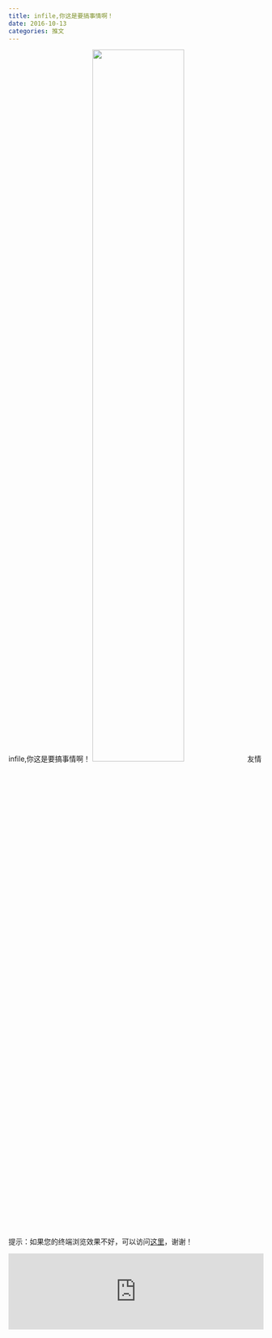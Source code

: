 ```yaml
---
title: infile,你这是要搞事情啊！
date: 2016-10-13
categories: 推文
---
```

infile,你这是要搞事情啊！
<img src="http://mmbiz.qpic.cn/mmbiz_jpg/ACviaWTBFxhb87qX5f76kqz8PEXyM8kE0HbwBPd28zXD3lv6YPEtD5icYRvcZLZb26ZfteibRJ2Dz1UneyicKo0xfA/0?wx_fmt=jpeg" style="width: 60%; height: auto;"/><!--more-->
友情提示：如果您的终端浏览效果不好，可以访问[这里](https://stata-club.github.io/stata_article/2016-10-13.html)，谢谢！
<iframe src="https://stata-club.github.io/stata_article/2016-10-13.html" id="iframepage" frameborder="0" scrolling="no" marginheight="0" marginwidth="0" width="100%" onLoad="iFrameHeight()"></iframe>
<script type="text/javascript" language="javascript">
function iFrameHeight() {
var ifm= document.getElementById("iframepage");
var subWeb = document.frames ? document.frames["iframepage"].document : ifm.contentDocument;   
if(ifm != null && subWeb != null) {
 ifm.height = subWeb.body.scrollHeight;
} 
} 
</script> 
